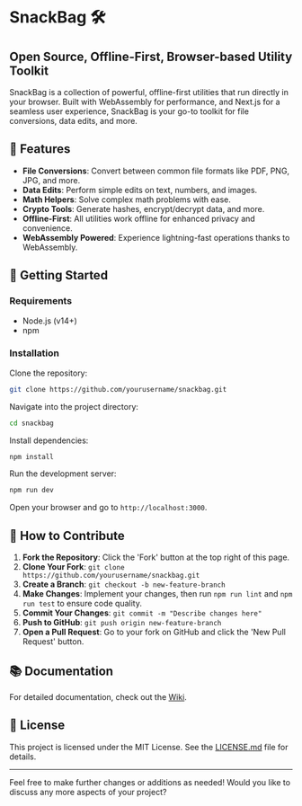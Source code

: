 # SnackBag 🛠️

## Open Source, Offline-First, Browser-based Utility Toolkit

SnackBag is a collection of powerful, offline-first utilities that run directly in your browser. Built with WebAssembly for performance, and Next.js for a seamless user experience, SnackBag is your go-to toolkit for file conversions, data edits, and more.

## 🌟 Features

- **File Conversions**: Convert between common file formats like PDF, PNG, JPG, and more.
- **Data Edits**: Perform simple edits on text, numbers, and images.
- **Math Helpers**: Solve complex math problems with ease.
- **Crypto Tools**: Generate hashes, encrypt/decrypt data, and more.
- **Offline-First**: All utilities work offline for enhanced privacy and convenience.
- **WebAssembly Powered**: Experience lightning-fast operations thanks to WebAssembly.
  
## 🚀 Getting Started

### Requirements

- Node.js (v14+)
- npm

### Installation

Clone the repository:

```bash
git clone https://github.com/yourusername/snackbag.git
```

Navigate into the project directory:

```bash
cd snackbag
```

Install dependencies:

```bash
npm install
```

Run the development server:

```bash
npm run dev
```

Open your browser and go to `http://localhost:3000`.

## 🤝 How to Contribute

1. **Fork the Repository**: Click the 'Fork' button at the top right of this page.
2. **Clone Your Fork**: `git clone https://github.com/yourusername/snackbag.git`
3. **Create a Branch**: `git checkout -b new-feature-branch`
4. **Make Changes**: Implement your changes, then run `npm run lint` and `npm run test` to ensure code quality.
5. **Commit Your Changes**: `git commit -m "Describe changes here"`
6. **Push to GitHub**: `git push origin new-feature-branch`
7. **Open a Pull Request**: Go to your fork on GitHub and click the 'New Pull Request' button.

## 📚 Documentation

For detailed documentation, check out the [Wiki](#).

## 📝 License

This project is licensed under the MIT License. See the [LICENSE.md](LICENSE.md) file for details.

---

Feel free to make further changes or additions as needed! Would you like to discuss any more aspects of your project?
